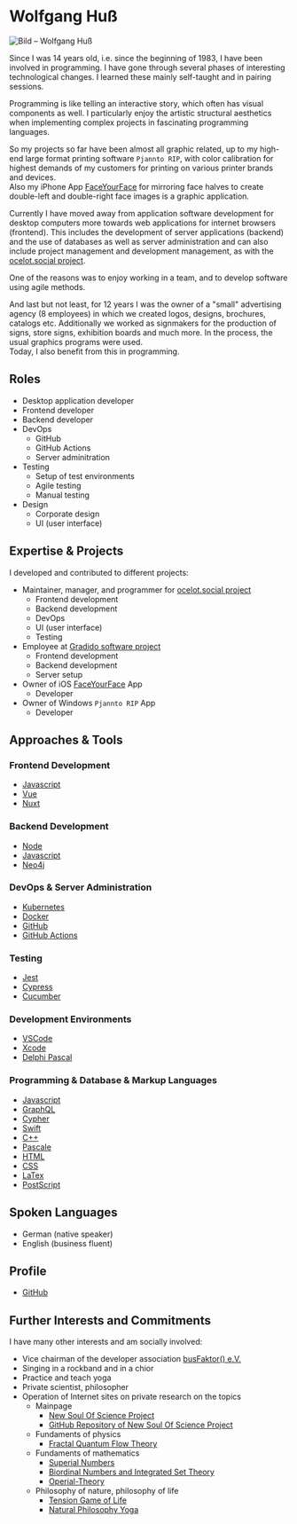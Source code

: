 <!-- textlint-disable write-good -->
# Wolfgang Huß

![Bild – Wolfgang Huß](~@images/portrait/Wolfgang_Huss.jpeg)

<!-- Seit meinem 14. Lebensjahr, also seit Anfang 1983, beschäftige ich mich nun schon mit Programmierung.
Dabei bin ich durch einige Phasen interessanter technologischer Veränderungen gegangen.
Diese erlernte ich Überwiegend autodidaktisch und in Pairing-Sessions. -->
Since I was 14 years old, i.e. since the beginning of 1983, I have been involved in programming.
I have gone through several phases of interesting technological changes.
I learned these mainly self-taught and in pairing sessions.

<!-- Programmieren ist wie eine interaktive Geschichte erzählen, die dazu oft noch gestalterisch visuelle Komponenten trägt.
Mir gefällt besonders die künstlerisch strukturelle Ästetik, wenn ich komplexe Projekte in faszinierenden Programmiersprachen umsetze. -->
Programming is like telling an interactive story, which often has visual components as well.
I particularly enjoy the artistic structural aesthetics when implementing complex projects in fascinating programming languages.

<!-- So haben meine bisherigen Projekte in fast allen Fällen mit Grafik zu tun gehabt, bis hin zu meiner high-end großformat Drucksoftware `Pjannto RIP`, mit Farbkalibration für höchste Ansprüche meiner Kunden zum Druck auf diversen Drucker Marken und Geräten.  
Auch meine iPhone App [FaceYourFace](https://apps.apple.com/de/app/faceyourface/id1137963659) zur Spiegelung von Gesichtshälften zur Erstellung von doppellinken und doppelrechten Gesichtsbilder ist eine grafische Anwendung. -->
So my projects so far have been almost all graphic related, up to my high-end large format printing software `Pjannto RIP`, with color calibration for highest demands of my customers for printing on various printer brands and devices.  
Also my iPhone App [FaceYourFace](https://apps.apple.com/de/app/faceyourface/id1137963659) for mirroring face halves to create double-left and double-right face images is a graphic application.

<!-- Schließlich habe ich mich derzeit von der Entwicklung von Anwendungssoftware auf Desktop-Computern mehr in Richtung von Web-Anwendungen für Internet-Browser orientiert (Frontend).
Dies schließt die Entwicklung von Server-Programmen (Backend) und den Einsatz von Datenbanken sowie auch die Server-Administration mit ein und kann ebenso das Projektmanagement und die Entwicklungsleitung umfassen, wie beim [ocelot.social Projekt](https://github.com/Ocelot-Social-Community). -->
Currently I have moved away from application software development for desktop computers more towards web applications for internet browsers (frontend).
This includes the development of server applications (backend) and the use of databases as well as server administration and can also include project management and development management, as with the [ocelot.social project](https://github.com/Ocelot-Social-Community).

<!-- Einer der Gründe dafür war, gerne im Team zu arbeiten, und mit agilen Methoden Software zu entwickeln. -->
One of the reasons was to enjoy working in a team, and to develop software using agile methods.

<!-- Und nicht zu letzt war ich 12 Jahre Inhaber einer „kleinen“ Werbeagentur (8 Mitarbeiter) in der wir Logos, Prospekte, Kataloge erstellt und als Schauwerbegestalter für die Anfertigung von Schildern, Ladenbeschriftungen, Messetafeln und vielem anderen tätig waren.
Dabei kamen die gängigen Grafikprogramme zum Einsatz.  
Dies kommt mir heute auch bei der programmierung zu gute. -->
And last but not least, for 12 years I was the owner of a "small" advertising agency (8 employees) in which we created logos, designs, brochures, catalogs etc.
Additionally we worked as signmakers for the production of signs, store signs, exhibition boards and much more.
In the process, the usual graphics programs were used.  
Today, I also benefit from this in programming.

## Roles

- Desktop application developer
- Frontend developer
- Backend developer
- DevOps
  - GitHub
  - GitHub Actions
  - Server adminitration
- Testing
  - Setup of test environments
  - Agile testing
  - Manual testing
- Design
  - Corporate design
  - UI (user interface)

## Expertise & Projects

I developed and contributed to different projects:

- Maintainer, manager, and programmer for [ocelot.social project](https://github.com/Ocelot-Social-Community)
  - Frontend development
  - Backend development
  - DevOps
  - UI (user interface)
  - Testing
- Employee at [Gradido software project](../projects/gradido.md)
  - Frontend development
  - Backend development
  - Server setup
- Owner of iOS [FaceYourFace](https://apps.apple.com/de/app/faceyourface/id1137963659) App
  - Developer
- Owner of Windows `Pjannto RIP` App
  - Developer

## Approaches & Tools

### Frontend Development

- [Javascript](https://www.javascript.com/)
- [Vue](https://vuejs.org/)
- [Nuxt](https://nuxtjs.org)

### Backend Development

- [Node](https://nodejs.org/)
- [Javascript](https://www.javascript.com/)
- [Neo4j](https://neo4j.com/)

### DevOps & Server Administration

- [Kubernetes](https://kubernetes.io/)
- [Docker](https://www.docker.com)
- [GitHub](https://github.com/)
- [GitHub Actions](https://github.com/features/actions/)

### Testing

- [Jest](https://jestjs.io)
- [Cypress](https://www.cypress.io/)
- [Cucumber](https://cucumber.io/)

### Development Environments

- [VSCode](https://code.visualstudio.com/)
- [Xcode](https://apps.apple.com/de/app/xcode/id497799835?mt=12)
- [Delphi Pascal](https://www.embarcadero.com/de/products/delphi/)

### Programming & Database & Markup Languages

- [Javascript](https://www.javascript.com/)
- [GraphQL](https://graphql.org)
- [Cypher](https://neo4j.com/developer/cypher/)
- [Swift](https://www.python.org/)
- [C++](https://en.wikipedia.org/wiki/C%2B%2B)
- [Pascale](https://en.wikipedia.org/wiki/C%2B%2B)
- [HTML](https://en.wikipedia.org/wiki/HTML)
- [CSS](https://en.wikipedia.org/wiki/CSS)
- [LaTex](https://www.latex-project.org/)
- [PostScript](https://en.wikipedia.org/wiki/PostScript)

## Spoken Languages

- German (native speaker)
- English (business fluent)

## Profile

- [GitHub](https://github.com/tirokk)

## Further Interests and Commitments

<!-- Ich habe noch viele weitere Interessen und bin gesellschaftlich engagiert: -->
I have many other interests and am socially involved:

- Vice chairman of the developer association<!-- Stellvertretender Vorsitzender des Entwickler-Vereins --> [busFaktor() e.V.](https://www.busfaktor.org/)
- Singing in a rockband and in a chior
- Practice and teach yoga
- Private scientist, philosopher<!-- - Privatwissenschaftler, Philosoph -->
- Operation of Internet sites on private research on the topics<!-- Betrieb von Internetseiten über private Forschung zu den Themen -->
  - Mainpage
    - [New Soul Of Science Project](http://www.nsosp.org/de/New-Soul-Of-Science-Project/)
    - [GitHub Repository of New Soul Of Science Project](https://github.com/New-Soul-Of-Science-Project/New-Soul-Of-Science-Project-Web)
  - Fundaments of physics
    - [Fractal Quantum Flow Theory](http://www.nsosp.org/de/Quanten-Fluss-Theorie/)
  - Fundaments of mathematics
    - [Superial Numbers](http://www.nsosp.org/de/Superial-Zahlen/)
    - [Biordinal Numbers and Integrated Set Theory](http://www.nsosp.org/de/Superial-Zahlen/Biordinalzahlen.php)
    - [Operial-Theory](http://www.nsosp.org/de/Operialtheorie/)
  - Philosophy of nature, philosophy of life<!-- Naturphilosophie, Lebensphilosophie -->
    - [Tension Game of Life](http://www.nsosp.org/de/Spannungsspiel-des-Lebens/)
    - [Natural Philosophy Yoga](http://www.nsosp.org/de/Naturphilosophie-Yoga/)
<!-- textlint-enable write-good -->
